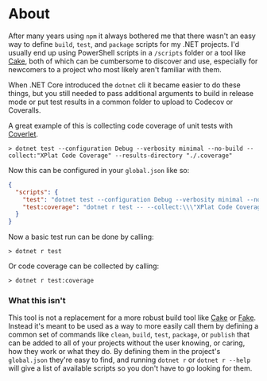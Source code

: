 # About

After many years using `npm` it always bothered me that there wasn't an easy way to define `build`, `test`, and `package` scripts for my .NET projects.
I'd usually end up using PowerShell scripts in a `/scripts` folder or a tool like [Cake](https://cakebuild.net/), both of which can be cumbersome to discover and use, especially for newcomers to a project who most likely aren't familiar with them.

When .NET Core introduced the `dotnet` cli it became easier to do these things, but you still needed to pass additional arguments to build in release mode or put test results in a common folder to upload to Codecov or Coveralls.

A great example of this is collecting code coverage of unit tests with [Coverlet](https://github.com/coverlet-coverage/coverlet).

```shell
> dotnet test --configuration Debug --verbosity minimal --no-build --collect:"XPlat Code Coverage" --results-directory "./.coverage"
```

Now this can be configured in your `global.json` like so:

```json
{
  "scripts": {
    "test": "dotnet test --configuration Debug --verbosity minimal --no-build",
    "test:coverage": "dotnet r test -- --collect:\\\"XPlat Code Coverage\\\" --results-directory \"./.codecoverage\""
  }
}
```

Now a basic test run can be done by calling:

```shell
> dotnet r test
```

Or code coverage can be collected by calling:

```shell
> dotnet r test:coverage
```

### What this isn't

This tool is not a replacement for a more robust build tool like [Cake](https://cakebuild.net/) or [Fake](https://fake.build/).
Instead it's meant to be used as a way to more easily call them by defining a common set of commands like `clean`, `build`, `test`, `package`, or `publish` that can be added to all of your projects without the user knowing, or caring, how they work or what they do.
By defining them in the project's `global.json` they're easy to find, and running `dotnet r` or `dotnet r --help` will give a list of available scripts so you don't have to go looking for them.
